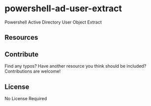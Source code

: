 # powershell-ad-user-extract
Powershell Active Directory User Object Extract

## Resources

## Contribute
Find any typos? Have another resource you think should be included? Contributions are welcome!

## License
No License Required
